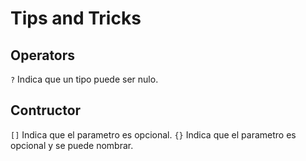 # Tips and Tricks

## Operators

`?` Indica que un tipo puede ser nulo.

## Contructor

`[]` Indica que el parametro es opcional.
`{}` Indica que el parametro es opcional y se puede nombrar.
